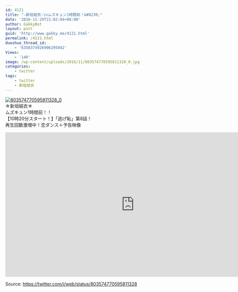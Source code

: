 ```yaml
---
id: 4121
title: "☆新垣結衣☆\nムズキュン1時間前！&#8230;"
date: '2016-11-29T21:02:04+08:00'
author: GakkyBot
layout: post
guid: 'http://www.gakky.me/4121.html'
permalink: /4121.html
duoshuo_thread_id:
    - '6358374926906295042'
Views:
    - '140'
image: /wp-content/uploads/2016/11/803574770595811328_0.jpg
categories:
    - twitter
tags:
    - twitter
    - 新垣结衣
---
```


[![803574770595811328_0](http://www.yui-aragaki.org/wp-content/uploads/2016/11/803574770595811328_0.jpg)](http://www.yui-aragaki.org/wp-content/uploads/2016/11/803574770595811328_0.jpg)  
☆新垣結衣☆  
ムズキュン1時間前！！  
【10時20分スタート！】「逃げ恥」第8話！  
再生回数激増中！恋ダンス＋予告映像  
<iframe allowfullscreen="" frameborder="0" height="456" loading="lazy" src="https://www.youtube.com/embed/EIw5QcCyMno?feature=oembed" width="810"></iframe>  
  
Source: <https://twitter.com/i/web/status/803574770595811328>